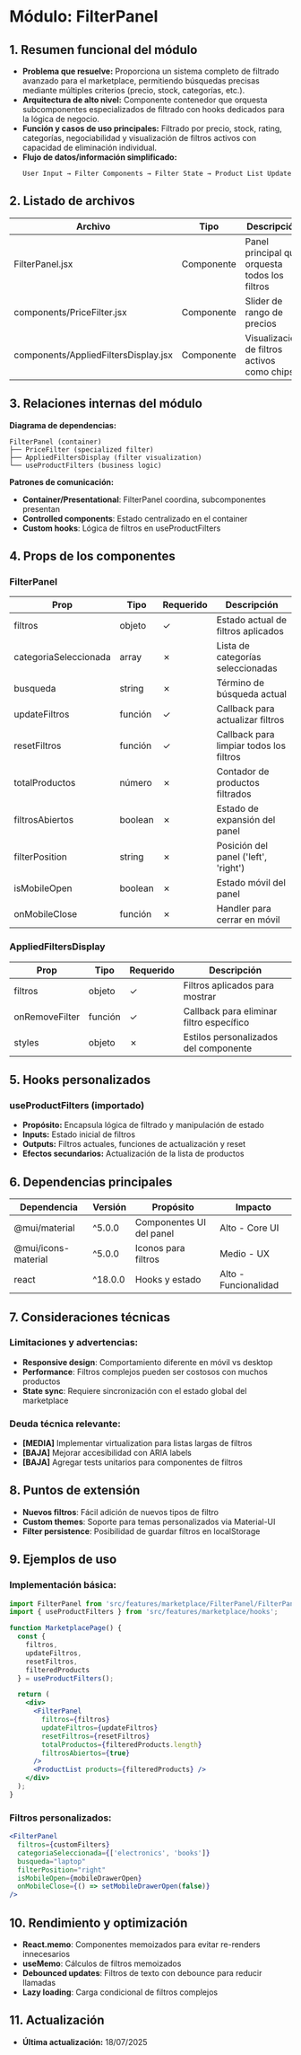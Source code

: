 # Módulo: FilterPanel

## 1. Resumen funcional del módulo
- **Problema que resuelve:** Proporciona un sistema completo de filtrado avanzado para el marketplace, permitiendo búsquedas precisas mediante múltiples criterios (precio, stock, categorías, etc.).
- **Arquitectura de alto nivel:** Componente contenedor que orquesta subcomponentes especializados de filtrado con hooks dedicados para la lógica de negocio.
- **Función y casos de uso principales:** Filtrado por precio, stock, rating, categorías, negociabilidad y visualización de filtros activos con capacidad de eliminación individual.
- **Flujo de datos/información simplificado:**
  ```
  User Input → Filter Components → Filter State → Product List Update
  ```

## 2. Listado de archivos
| Archivo | Tipo | Descripción | Responsabilidad |
|---------|------|------------|----------------|
| FilterPanel.jsx | Componente | Panel principal que orquesta todos los filtros | Coordinación y estado de filtros |
| components/PriceFilter.jsx | Componente | Slider de rango de precios | Filtrado por precio |
| components/AppliedFiltersDisplay.jsx | Componente | Visualización de filtros activos como chips | UI de filtros aplicados |

## 3. Relaciones internas del módulo
**Diagrama de dependencias:**
```
FilterPanel (container)
├── PriceFilter (specialized filter)
├── AppliedFiltersDisplay (filter visualization)
└── useProductFilters (business logic)
```

**Patrones de comunicación:**
- **Container/Presentational**: FilterPanel coordina, subcomponentes presentan
- **Controlled components**: Estado centralizado en el container
- **Custom hooks**: Lógica de filtros en useProductFilters

## 4. Props de los componentes
### FilterPanel
| Prop | Tipo | Requerido | Descripción |
|------|------|-----------|------------|
| filtros | objeto | ✓ | Estado actual de filtros aplicados |
| categoriaSeleccionada | array | ✗ | Lista de categorías seleccionadas |
| busqueda | string | ✗ | Término de búsqueda actual |
| updateFiltros | función | ✓ | Callback para actualizar filtros |
| resetFiltros | función | ✓ | Callback para limpiar todos los filtros |
| totalProductos | número | ✗ | Contador de productos filtrados |
| filtrosAbiertos | boolean | ✗ | Estado de expansión del panel |
| filterPosition | string | ✗ | Posición del panel ('left', 'right') |
| isMobileOpen | boolean | ✗ | Estado móvil del panel |
| onMobileClose | función | ✗ | Handler para cerrar en móvil |

### AppliedFiltersDisplay
| Prop | Tipo | Requerido | Descripción |
|------|------|-----------|------------|
| filtros | objeto | ✓ | Filtros aplicados para mostrar |
| onRemoveFilter | función | ✓ | Callback para eliminar filtro específico |
| styles | objeto | ✗ | Estilos personalizados del componente |

## 5. Hooks personalizados
### useProductFilters (importado)
- **Propósito:** Encapsula lógica de filtrado y manipulación de estado
- **Inputs:** Estado inicial de filtros
- **Outputs:** Filtros actuales, funciones de actualización y reset
- **Efectos secundarios:** Actualización de la lista de productos

## 6. Dependencias principales
| Dependencia | Versión | Propósito | Impacto |
|-------------|---------|-----------|---------|
| @mui/material | ^5.0.0 | Componentes UI del panel | Alto - Core UI |
| @mui/icons-material | ^5.0.0 | Iconos para filtros | Medio - UX |
| react | ^18.0.0 | Hooks y estado | Alto - Funcionalidad |

## 7. Consideraciones técnicas
### Limitaciones y advertencias:
- **Responsive design**: Comportamiento diferente en móvil vs desktop
- **Performance**: Filtros complejos pueden ser costosos con muchos productos
- **State sync**: Requiere sincronización con el estado global del marketplace

### Deuda técnica relevante:
- **[MEDIA]** Implementar virtualization para listas largas de filtros
- **[BAJA]** Mejorar accesibilidad con ARIA labels
- **[BAJA]** Agregar tests unitarios para componentes de filtros

## 8. Puntos de extensión
- **Nuevos filtros**: Fácil adición de nuevos tipos de filtro
- **Custom themes**: Soporte para temas personalizados via Material-UI
- **Filter persistence**: Posibilidad de guardar filtros en localStorage

## 9. Ejemplos de uso
### Implementación básica:
```jsx
import FilterPanel from 'src/features/marketplace/FilterPanel/FilterPanel';
import { useProductFilters } from 'src/features/marketplace/hooks';

function MarketplacePage() {
  const {
    filtros,
    updateFiltros,
    resetFiltros,
    filteredProducts
  } = useProductFilters();

  return (
    <div>
      <FilterPanel
        filtros={filtros}
        updateFiltros={updateFiltros}
        resetFiltros={resetFiltros}
        totalProductos={filteredProducts.length}
        filtrosAbiertos={true}
      />
      <ProductList products={filteredProducts} />
    </div>
  );
}
```

### Filtros personalizados:
```jsx
<FilterPanel
  filtros={customFilters}
  categoriaSeleccionada={['electronics', 'books']}
  busqueda="laptop"
  filterPosition="right"
  isMobileOpen={mobileDrawerOpen}
  onMobileClose={() => setMobileDrawerOpen(false)}
/>
```

## 10. Rendimiento y optimización
- **React.memo**: Componentes memoizados para evitar re-renders innecesarios
- **useMemo**: Cálculos de filtros memoizados
- **Debounced updates**: Filtros de texto con debounce para reducir llamadas
- **Lazy loading**: Carga condicional de filtros complejos

## 11. Actualización
- **Última actualización:** 18/07/2025
